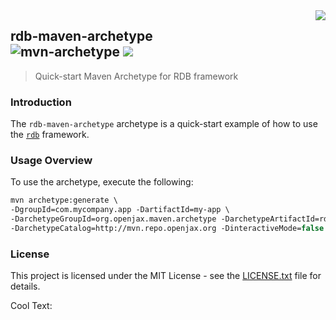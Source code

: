 <img src="https://images.cooltext.com/5195722.png" align="right">

## rdb-maven-archetype<br>![mvn-archetype][mvn-archetype] <a href="https://www.openjax.org/"><img src="https://img.shields.io/badge/OpenJAX--blue.svg"></a>
> Quick-start Maven Archetype for RDB framework

### Introduction

The `rdb-maven-archetype` archetype is a quick-start example of how to use the [`rdb`][rdb] framework.

### Usage Overview

To use the archetype, execute the following:

  ```tcsh
  mvn archetype:generate \
  -DgroupId=com.mycompany.app -DartifactId=my-app \
  -DarchetypeGroupId=org.openjax.maven.archetype -DarchetypeArtifactId=rdb-maven-archetype \
  -DarchetypeCatalog=http://mvn.repo.openjax.org -DinteractiveMode=false
  ```

### License

This project is licensed under the MIT License - see the [LICENSE.txt](LICENSE.txt) file for details.

<a href="http://cooltext.com" target="_top"><img src="https://cooltext.com/images/ct_pixel.gif" width="80" height="15" alt="Cool Text: Logo and Graphics Generator" border="0" /></a>

[mvn-archetype]: https://img.shields.io/badge/mvn-archetype-yellow.svg
[rdb]: /